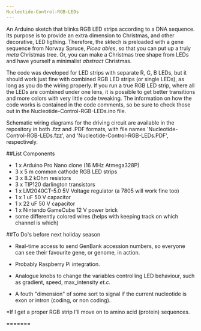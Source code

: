 ```yaml
---
Nucleotide-Control-RGB-LEDs
---
```


An Arduino sketch that blinks RGB LED strips according to a DNA
sequence. Its purpose is to provide an extra dimension to Christmas, and other
decorative, LED ligthing. Therefore, the sktech is preloaded with a
gene sequence from Norway Spruce, *Picea abies*, so that you can put up
a truly *meta* Christmas tree. Or, you can make a Christmas tree shape
from LEDs and have yourself a minimalist *abstract* Christmas.

The code was developed for LED strips with separate R, G, B LEDs,
but it should work just fine with combined RGB LED strips (or single
LEDs), as long as you do the wiring properly. If you run a true RGB LED strip,
where all the LEDs are combined under one lens, it is possible to get better
transitions and more colors with very little code tweaking. The
information on how the code works is contained in the code comments, so be sure to check those out in the Nucleotide-Control-RGB-LEDs.ino file.

Schematic wiring diagrams for the driving circuit are available in the
repository in both .fzz and .PDF formats, with file names
'Nucleotide-Control-RGB-LEDs.fzz', and
'Nucleotide-Control-RGB-LEDs.PDF', respectively.

##List Components
* 1 x Arduino Pro Nano clone (16 MHz Atmega328P)
* 3 x 5 m common cathode RGB LED strips
* 3 x 8.2 kOhm resistors
* 3 x TIP120 darlington transistors
* 1 x LM2040CT-5.0 5V Voltage regulator (a 7805 will work fine too)
* 1 x 1 uF 50 V capacitor
* 1 x 22 uF 50 V capacitor
* 1 x Nintendo GameCube 12 V power brick
* some differently colored wires (helps with keeping track on which
channel is which)


##To Do's before next holiday season

* Real-time access to send GenBank accession numbers, so
everyone can see their favourite gene, or genome, in action.

* Probably Raspberry Pi integration.

* Analogue knobs to change the variables controlling LED behaviour, such as
gradient, speed, max_intensity *et.c.*

* A fouth "dimension" of some sort to signal if the current nucleotide
is exon or intron (coding, or non coding).

*If I get a proper RGB strip I'll move on to amino acid (protein) sequences.




=======
